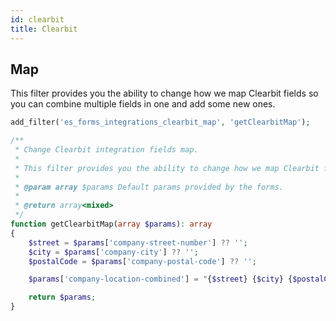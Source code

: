 ```yaml
---
id: clearbit
title: Clearbit
---
```


## Map

This filter provides you the ability to change how we map Clearbit fields so you can combine multiple fields in one and add some new ones.

```php
add_filter('es_forms_integrations_clearbit_map', 'getClearbitMap');

/**
 * Change Clearbit integration fields map.
 *
 * This filter provides you the ability to change how we map Clearbit fields so you can combine multiple fields in one add some new one.
 *
 * @param array $params Default params provided by the forms.
 *
 * @return array<mixed>
 */
function getClearbitMap(array $params): array
{
	$street = $params['company-street-number'] ?? '';
	$city = $params['company-city'] ?? '';
	$postalCode = $params['company-postal-code'] ?? '';

	$params['company-location-combined'] = "{$street} {$city} {$postalCode}";

	return $params;
}
```
